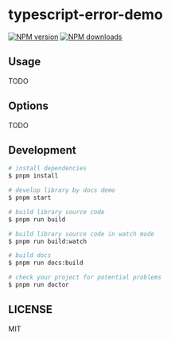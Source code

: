 # typescript-error-demo

[![NPM version](https://img.shields.io/npm/v/typescript-error-demo.svg?style=flat)](https://npmjs.org/package/typescript-error-demo)
[![NPM downloads](http://img.shields.io/npm/dm/typescript-error-demo.svg?style=flat)](https://npmjs.org/package/typescript-error-demo)



## Usage

TODO

## Options

TODO

## Development

```bash
# install dependencies
$ pnpm install

# develop library by docs demo
$ pnpm start

# build library source code
$ pnpm run build

# build library source code in watch mode
$ pnpm run build:watch

# build docs
$ pnpm run docs:build

# check your project for potential problems
$ pnpm run doctor
```

## LICENSE

MIT
